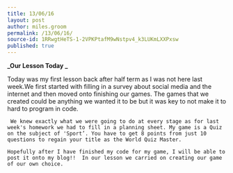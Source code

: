 ```yaml
---
title: 13/06/16
layout: post
author: miles.groom
permalink: /13/06/16/
source-id: 1RRwgtHeTS-1-2VPKPtafM9wNstpv4_k3LUKmLXXPxsw
published: true
---
```

**_Our Lesson Today    _**

Today was my first lesson back after half term as I was not here last week.We first started with filling in a survey about social media and the internet and then moved onto finishing our games. The games that we created could be anything we wanted it to be but it was key to not make it to hard to program in code.       

     We knew exactly what we were going to do at every stage as for last week's homework we had to fill in a planning sheet. My game is a Quiz on the subject of 'Sport’. You have to get 8 points from just 10 questions to regain your title as the World Quiz Master.

    Hopefully after I have finished my code for my game, I will be able to post it onto my blog!!  In our lesson we carried on creating our game of our own choice.

